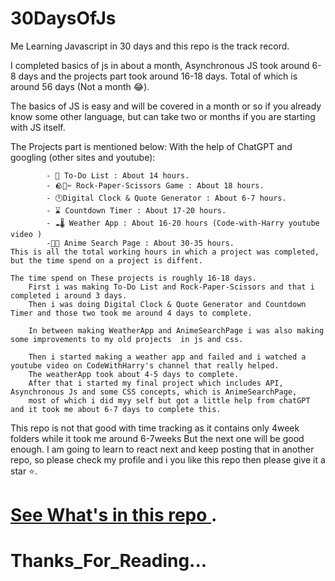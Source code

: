 # 30DaysOfJs
Me Learning Javascript in 30 days and this repo is the track record.

I completed  basics of js in about a month, Asynchronous JS took around 6-8 days and the projects part took around 16-18 days. Total of which is around 56 days (Not a month 😂).

The basics of JS is easy and will be covered in a month or so if you already know some other language, but can take two or months if you are starting with JS itself.

The Projects part is mentioned below: 
    With the help of ChatGPT and googling (other sites and youtube):
                
            - 📝 To-Do List : About 14 hours.
            - 🪨📃✂️ Rock-Paper-Scissors Game : About 18 hours.
            - 🕛Digital Clock & Quote Generator : About 6-7 hours.
            - ⌛ Countdown Timer : About 17-20 hours.
            - ☁️🌡️ Weather App : About 16-20 hours (Code-with-Harry youtube video )
            -🏯🎌 Anime Search Page : About 30-35 hours.
    This is all the total working hours in which a project was completed, but the time spend on a project is diffent. 
    
    The time spend on These projects is roughly 16-18 days.
        First i was making To-Do List and Rock-Paper-Scissors and that i completed i around 3 days.
        Then i was doing Digital Clock & Quote Generator and Countdown Timer and those two took me around 4 days to complete.

        In between making WeatherApp and AnimeSearchPage i was also making some improvements to my old projects  in js and css.

        Then i started making a weather app and failed and i watched a youtube video on CodeWithHarry's channel that really helped.
        The weatherApp took about 4-5 days to complete.
        After that i started my final project which includes API, Asynchronous Js and some CSS concepts, which is AnimeSearchPage,
        most of which i did myy self but got a little help from chatGPT and it took me about 6-7 days to complete this.

This repo is not that good with time tracking as it contains only 4week folders while it took me around 6-7weeks
But the next one will be good enough.
I am going to learn to react next and keep posting that in another repo, so please check my profile and i you like this repo then please give it a star ⭐.


# [See What's in this repo ](himayoun.github.io/30DaysOfJs/).
# Thanks_For_Reading...
